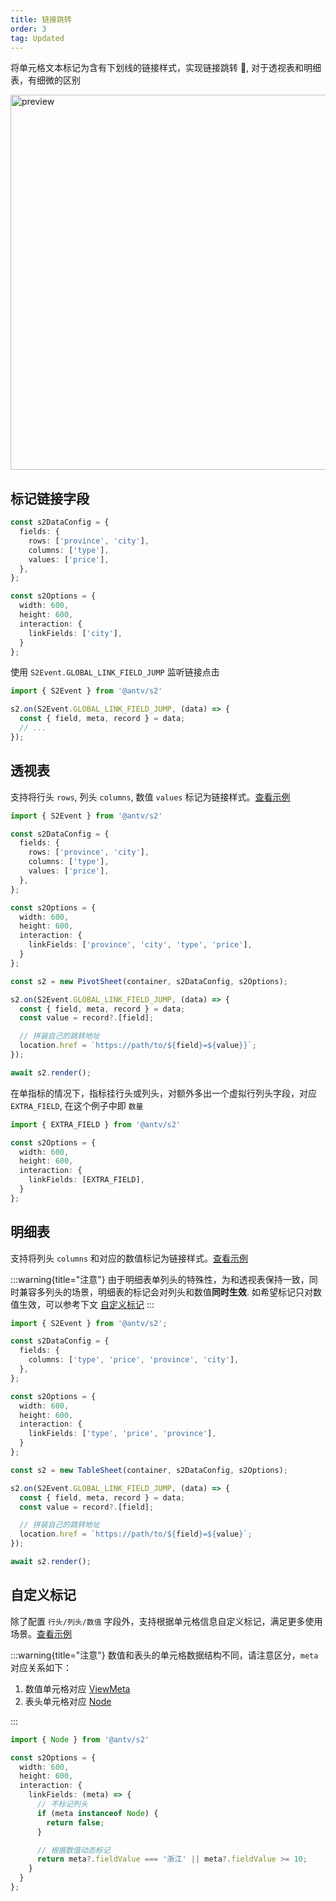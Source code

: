 ```yaml
---
title: 链接跳转
order: 3
tag: Updated
---
```


将单元格文本标记为含有下划线的链接样式，实现链接跳转 🔗, 对于透视表和明细表，有细微的区别

<img src="https://gw.alipayobjects.com/mdn/rms_56cbb2/afts/img/A*1VD9RY8cxLcAAAAAAAAAAAAAARQnAQ" width="600" alt="preview" />

## 标记链接字段

```ts
const s2DataConfig = {
  fields: {
    rows: ['province', 'city'],
    columns: ['type'],
    values: ['price'],
  },
};

const s2Options = {
  width: 600,
  height: 600,
  interaction: {
    linkFields: ['city'],
  }
};
```

使用 `S2Event.GLOBAL_LINK_FIELD_JUMP` 监听链接点击

```ts | pure
import { S2Event } from '@antv/s2'

s2.on(S2Event.GLOBAL_LINK_FIELD_JUMP, (data) => {
  const { field, meta, record } = data;
  // ...
});
```

## 透视表

支持将行头 `rows`, 列头 `columns`, 数值 `values` 标记为链接样式。[查看示例](/examples/interaction/advanced/#pivot-link-jump)

```ts | pure
import { S2Event } from '@antv/s2'

const s2DataConfig = {
  fields: {
    rows: ['province', 'city'],
    columns: ['type'],
    values: ['price'],
  },
};

const s2Options = {
  width: 600,
  height: 600,
  interaction: {
    linkFields: ['province', 'city', 'type', 'price'],
  }
};

const s2 = new PivotSheet(container, s2DataConfig, s2Options);

s2.on(S2Event.GLOBAL_LINK_FIELD_JUMP, (data) => {
  const { field, meta, record } = data;
  const value = record?.[field];

  // 拼装自己的跳转地址
  location.href = `https://path/to/${field}=${value}}`;
});

await s2.render();
```

在单指标的情况下，指标挂行头或列头，对额外多出一个虚拟行列头字段，对应 `EXTRA_FIELD`, 在这个例子中即 `数量`

```ts
import { EXTRA_FIELD } from '@antv/s2'

const s2Options = {
  width: 600,
  height: 600,
  interaction: {
    linkFields: [EXTRA_FIELD],
  }
};
```

<Playground path='interaction/advanced/demo/pivot-link-jump.ts' rid='pivot-link-jump' height='400'></playground>

## 明细表

支持将列头 `columns` 和对应的数值标记为链接样式。[查看示例](/examples/interaction/advanced/#table-link-jump)

:::warning{title="注意"}
由于明细表单列头的特殊性，为和透视表保持一致，同时兼容多列头的场景，明细表的标记会对列头和数值**同时生效**.
如希望标记只对数值生效，可以参考下文 [自定义标记](#自定义标记)
:::

```ts | pure
import { S2Event } from '@antv/s2';

const s2DataConfig = {
  fields: {
    columns: ['type', 'price', 'province', 'city'],
  },
};

const s2Options = {
  width: 600,
  height: 600,
  interaction: {
    linkFields: ['type', 'price', 'province'],
  }
};

const s2 = new TableSheet(container, s2DataConfig, s2Options);

s2.on(S2Event.GLOBAL_LINK_FIELD_JUMP, (data) => {
  const { field, meta, record } = data;
  const value = record?.[field];

  // 拼装自己的跳转地址
  location.href = `https://path/to/${field}=${value}`;
});

await s2.render();
```

<Playground path='interaction/advanced/demo/table-link-jump.ts' rid='table-link-jump' height='400'></playground>

## 自定义标记

除了配置 `行头/列头/数值` 字段外，支持根据单元格信息自定义标记，满足更多使用场景。[查看示例](/examples/interaction/advanced/#custom-link-jump)

:::warning{title="注意"}
数值和表头的单元格数据结构不同，请注意区分，`meta` 对应关系如下：

1. 数值单元格对应 [ViewMeta](/api/general/s2-options#viewmeta)
2. 表头单元格对应 [Node](/api/basic-class/node)

:::

```ts
import { Node } from '@antv/s2'

const s2Options = {
  width: 600,
  height: 600,
  interaction: {
    linkFields: (meta) => {
      // 不标记列头
      if (meta instanceof Node) {
        return false;
      }

      // 根据数值动态标记
      return meta?.fieldValue === '浙江' || meta?.fieldValue >= 10;
    }
  }
};
```

<Playground path='interaction/advanced/demo/custom-link-jump.ts' rid='custom-link-jump' height='400'></playground>
